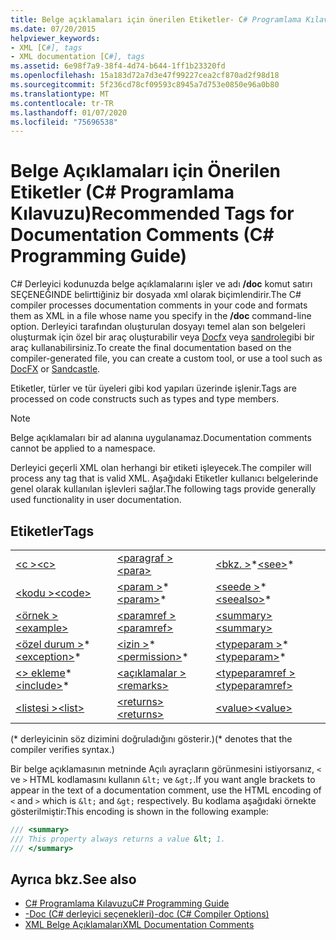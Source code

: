 ```yaml
---
title: Belge açıklamaları için önerilen Etiketler- C# Programlama Kılavuzu
ms.date: 07/20/2015
helpviewer_keywords:
- XML [C#], tags
- XML documentation [C#], tags
ms.assetid: 6e98f7a9-38f4-4d74-b644-1ff1b23320fd
ms.openlocfilehash: 15a183d72a7d3e47f99227cea2cf870ad2f98d18
ms.sourcegitcommit: 5f236cd78cf09593c8945a7d753e0850e96a0b80
ms.translationtype: MT
ms.contentlocale: tr-TR
ms.lasthandoff: 01/07/2020
ms.locfileid: "75696538"
---
```

# <a name="recommended-tags-for-documentation-comments-c-programming-guide"></a><span data-ttu-id="7a59d-102">Belge Açıklamaları için Önerilen Etiketler (C# Programlama Kılavuzu)</span><span class="sxs-lookup"><span data-stu-id="7a59d-102">Recommended Tags for Documentation Comments (C# Programming Guide)</span></span>
<span data-ttu-id="7a59d-103">C# Derleyici kodunuzda belge açıklamalarını işler ve adı **/doc** komut satırı SEÇENEĞINDE belirttiğiniz bir dosyada xml olarak biçimlendirir.</span><span class="sxs-lookup"><span data-stu-id="7a59d-103">The C# compiler processes documentation comments in your code and formats them as XML in a file whose name you specify in the **/doc** command-line option.</span></span> <span data-ttu-id="7a59d-104">Derleyici tarafından oluşturulan dosyayı temel alan son belgeleri oluşturmak için özel bir araç oluşturabilir veya [Docfx](https://dotnet.github.io/docfx/) veya [sandrole](https://github.com/EWSoftware/SHFB)gibi bir araç kullanabilirsiniz.</span><span class="sxs-lookup"><span data-stu-id="7a59d-104">To create the final documentation based on the compiler-generated file, you can create a custom tool, or use a tool such as [DocFX](https://dotnet.github.io/docfx/) or [Sandcastle](https://github.com/EWSoftware/SHFB).</span></span>  
  
 <span data-ttu-id="7a59d-105">Etiketler, türler ve tür üyeleri gibi kod yapıları üzerinde işlenir.</span><span class="sxs-lookup"><span data-stu-id="7a59d-105">Tags are processed on code constructs such as types and type members.</span></span>  
  
> [!NOTE]
> <span data-ttu-id="7a59d-106">Belge açıklamaları bir ad alanına uygulanamaz.</span><span class="sxs-lookup"><span data-stu-id="7a59d-106">Documentation comments cannot be applied to a namespace.</span></span>  
  
 <span data-ttu-id="7a59d-107">Derleyici geçerli XML olan herhangi bir etiketi işleyecek.</span><span class="sxs-lookup"><span data-stu-id="7a59d-107">The compiler will process any tag that is valid XML.</span></span> <span data-ttu-id="7a59d-108">Aşağıdaki Etiketler kullanıcı belgelerinde genel olarak kullanılan işlevleri sağlar.</span><span class="sxs-lookup"><span data-stu-id="7a59d-108">The following tags provide generally used functionality in user documentation.</span></span>  
  
## <a name="tags"></a><span data-ttu-id="7a59d-109">Etiketler</span><span class="sxs-lookup"><span data-stu-id="7a59d-109">Tags</span></span>  
  
||||  
|---|---|---|  
|[<span data-ttu-id="7a59d-110">\<c ></span><span class="sxs-lookup"><span data-stu-id="7a59d-110">\<c></span></span>](./code-inline.md)|[<span data-ttu-id="7a59d-111">\<paragraf ></span><span class="sxs-lookup"><span data-stu-id="7a59d-111">\<para></span></span>](./para.md)|<span data-ttu-id="7a59d-112">[\<bkz. >](./see.md)\*</span><span class="sxs-lookup"><span data-stu-id="7a59d-112">[\<see>](./see.md)\*</span></span>|  
|[<span data-ttu-id="7a59d-113">\<kodu ></span><span class="sxs-lookup"><span data-stu-id="7a59d-113">\<code></span></span>](./code.md)|<span data-ttu-id="7a59d-114">[\<param >](./param.md)\*</span><span class="sxs-lookup"><span data-stu-id="7a59d-114">[\<param>](./param.md)\*</span></span>|<span data-ttu-id="7a59d-115">[\<seede >](./seealso.md)\*</span><span class="sxs-lookup"><span data-stu-id="7a59d-115">[\<seealso>](./seealso.md)\*</span></span>|  
|[<span data-ttu-id="7a59d-116">\<örnek ></span><span class="sxs-lookup"><span data-stu-id="7a59d-116">\<example></span></span>](./example.md)|[<span data-ttu-id="7a59d-117">\<paramref ></span><span class="sxs-lookup"><span data-stu-id="7a59d-117">\<paramref></span></span>](./paramref.md)|[<span data-ttu-id="7a59d-118">\<summary></span><span class="sxs-lookup"><span data-stu-id="7a59d-118">\<summary></span></span>](./summary.md)|  
|<span data-ttu-id="7a59d-119">[\<özel durum >](./exception.md)\*</span><span class="sxs-lookup"><span data-stu-id="7a59d-119">[\<exception>](./exception.md)\*</span></span>|<span data-ttu-id="7a59d-120">[\<izin >](./permission.md)\*</span><span class="sxs-lookup"><span data-stu-id="7a59d-120">[\<permission>](./permission.md)\*</span></span>|<span data-ttu-id="7a59d-121">[\<typeparam >](./typeparam.md)\*</span><span class="sxs-lookup"><span data-stu-id="7a59d-121">[\<typeparam>](./typeparam.md)\*</span></span>|  
|<span data-ttu-id="7a59d-122">[\<> ekleme](./include.md)\*</span><span class="sxs-lookup"><span data-stu-id="7a59d-122">[\<include>](./include.md)\*</span></span>|[<span data-ttu-id="7a59d-123">\<açıklamalar ></span><span class="sxs-lookup"><span data-stu-id="7a59d-123">\<remarks></span></span>](./remarks.md)|[<span data-ttu-id="7a59d-124">\<typeparamref ></span><span class="sxs-lookup"><span data-stu-id="7a59d-124">\<typeparamref></span></span>](./typeparamref.md)|  
|[<span data-ttu-id="7a59d-125">\<listesi ></span><span class="sxs-lookup"><span data-stu-id="7a59d-125">\<list></span></span>](./list.md)|[<span data-ttu-id="7a59d-126">\<returns></span><span class="sxs-lookup"><span data-stu-id="7a59d-126">\<returns></span></span>](./returns.md)|[<span data-ttu-id="7a59d-127">\<value></span><span class="sxs-lookup"><span data-stu-id="7a59d-127">\<value></span></span>](./value.md)|  
  
 <span data-ttu-id="7a59d-128">(\* derleyicinin söz dizimini doğruladığını gösterir.)</span><span class="sxs-lookup"><span data-stu-id="7a59d-128">(\* denotes that the compiler verifies syntax.)</span></span>  
  
 <span data-ttu-id="7a59d-129">Bir belge açıklamasının metninde Açılı ayraçların görünmesini istiyorsanız, `<` ve `>` HTML kodlamasını kullanın `&lt;` ve `&gt;`.</span><span class="sxs-lookup"><span data-stu-id="7a59d-129">If you want angle brackets to appear in the text of a documentation comment, use the HTML encoding of `<` and `>` which is `&lt;` and `&gt;` respectively.</span></span> <span data-ttu-id="7a59d-130">Bu kodlama aşağıdaki örnekte gösterilmiştir:</span><span class="sxs-lookup"><span data-stu-id="7a59d-130">This encoding is shown in the following example:</span></span>
  
```csharp  
/// <summary>
/// This property always returns a value &lt; 1.
/// </summary>
```
  
## <a name="see-also"></a><span data-ttu-id="7a59d-131">Ayrıca bkz.</span><span class="sxs-lookup"><span data-stu-id="7a59d-131">See also</span></span>

- [<span data-ttu-id="7a59d-132">C# Programlama Kılavuzu</span><span class="sxs-lookup"><span data-stu-id="7a59d-132">C# Programming Guide</span></span>](../index.md)
- [<span data-ttu-id="7a59d-133">-Doc (C# derleyici seçenekleri)</span><span class="sxs-lookup"><span data-stu-id="7a59d-133">-doc (C# Compiler Options)</span></span>](../../language-reference/compiler-options/doc-compiler-option.md)
- [<span data-ttu-id="7a59d-134">XML Belge Açıklamaları</span><span class="sxs-lookup"><span data-stu-id="7a59d-134">XML Documentation Comments</span></span>](./index.md)
